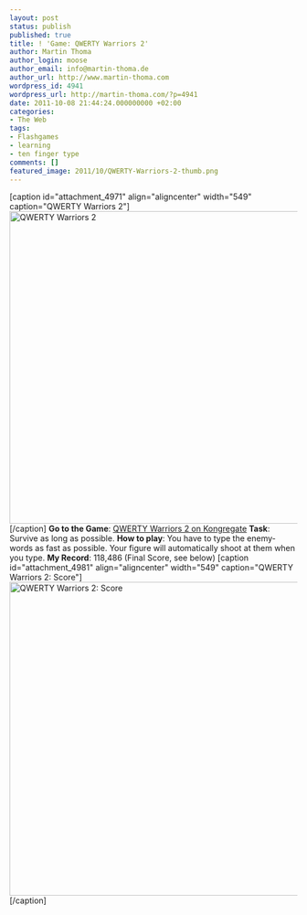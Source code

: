 ```yaml
---
layout: post
status: publish
published: true
title: ! 'Game: QWERTY Warriors 2'
author: Martin Thoma
author_login: moose
author_email: info@martin-thoma.de
author_url: http://www.martin-thoma.com
wordpress_id: 4941
wordpress_url: http://martin-thoma.com/?p=4941
date: 2011-10-08 21:44:24.000000000 +02:00
categories:
- The Web
tags:
- Flashgames
- learning
- ten finger type
comments: []
featured_image: 2011/10/QWERTY-Warriors-2-thumb.png
---
```

[caption id="attachment_4971" align="aligncenter" width="549" caption="QWERTY Warriors 2"]<a href="http://martin-thoma.com/wp-content/uploads/2011/09/QWERTY-Warriors-2.png"><img src="http://martin-thoma.com/wp-content/uploads/2011/09/QWERTY-Warriors-2.png" alt="QWERTY Warriors 2" title="QWERTY Warriors 2" width="549" height="547" class="size-full wp-image-4971" /></a>[/caption]
<b>Go to the Game</b>: <a href="http://www.kongregate.com/games/Weasel/qwerty-warriors-2">QWERTY Warriors 2 on Kongregate</a>
<b>Task</b>: Survive as long as possible.
<b>How to play</b>: You have to type the enemy-words as fast as possible. Your figure will automatically shoot at them when you type.
<b>My Record</b>: 118,486 (Final Score, see below)
[caption id="attachment_4981" align="aligncenter" width="549" caption="QWERTY Warriors 2: Score"]<a href="http://martin-thoma.com/wp-content/uploads/2011/10/QWERTY-Warriors-2-Score.png"><img src="http://martin-thoma.com/wp-content/uploads/2011/10/QWERTY-Warriors-2-Score.png" alt="QWERTY Warriors 2: Score" title="QWERTY Warriors 2: Score" width="549" height="549" class="size-full wp-image-4981" /></a>[/caption]

